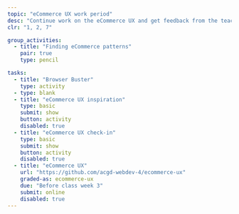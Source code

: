 ```yaml
---
topic: "eCommerce UX work period"
desc: "Continue work on the eCommerce UX and get feedback from the teacher."
clr: "1, 2, 7"

group_activities:
  - title: "Finding eCommerce patterns"
    pair: true
    type: pencil

tasks:
  - title: "Browser Buster"
    type: activity
  - type: blank
  - title: "eCommerce UX inspiration"
    type: basic
    submit: show
    button: activity
    disabled: true
  - title: "eCommerce UX check-in"
    type: basic
    submit: show
    button: activity
    disabled: true
  - title: "eCommerce UX"
    url: "https://github.com/acgd-webdev-4/ecommerce-ux"
    graded-as: ecommerce-ux
    due: "Before class week 3"
    submit: online
    disabled: true
---
```

